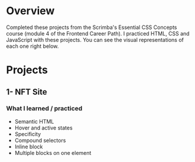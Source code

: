# Overview

Completed these projects from the Scrimba's Essential CSS Concepts course (module 4 of the Frontend Career Path). I practiced HTML, CSS and JavaScript with these projects. You can see the visual representations of each one right below. 

# Projects

## 1- NFT Site

### What I learned / practiced 

- Semantic HTML
- Hover and active states
- Specificity
- Compound selectors 
- Inline block
- Multiple blocks on one element
